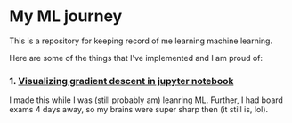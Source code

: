 # My ML journey

This is a repository for keeping record of me learning machine learning.

Here are some of the things that I've implemented and I am proud of:

### 1. [Visualizing gradient descent in jupyter notebook](Linear-regression-models/01-04-lrm-again.ipynb) 

I made this while I was (still probably am) leanring ML. Further, I had board exams 4 days away, so my brains were super sharp then (it still is, lol).
